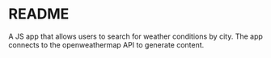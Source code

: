 # README #

A JS app that allows users to search for weather conditions by city. The app connects to the openweathermap API to generate content. 
